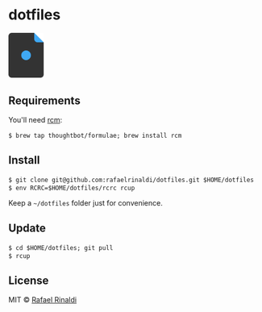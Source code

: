 [author]: http://rinaldi.io
[joel]: http://joelglovier.com
[rcm]: https://github.com/thoughtbot/rcm

# dotfiles

[<img src="dotfiles.svg" width="70">][joel]

## Requirements

You'll need [rcm][rcm]:

```fish
$ brew tap thoughtbot/formulae; brew install rcm
```

## Install

```fish
$ git clone git@github.com:rafaelrinaldi/dotfiles.git $HOME/dotfiles
$ env RCRC=$HOME/dotfiles/rcrc rcup
```

Keep a `~/dotfiles` folder just for convenience.

## Update

```fish
$ cd $HOME/dotfiles; git pull
$ rcup
```

## License

MIT © [Rafael Rinaldi][author]
